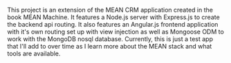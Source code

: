 This project is an extension of the MEAN CRM application created in the book MEAN Machine. 
It features a Node.js server with Express.js to create the backend api routing.
It also features an Angular.js frontend application with it's own routing set up with view injection
as well as Mongoose ODM to work with the MongoDB nosql database. Currently, this is just a test
app that I'll add to over time as I learn more about the MEAN stack and what tools are available.